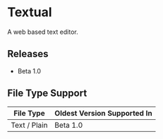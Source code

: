# Textual

A web based text editor.

## Releases

- Beta 1.0

## File Type Support

| File Type | Oldest Version Supported In |
|-----------|----------------------|
| Text / Plain | Beta 1.0 |